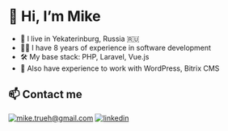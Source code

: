 # 👋 Hi, I’m Mike

- 📍 I live in Yekaterinburg, Russia 🇷🇺
- 👨‍💻 I have 8 years of experience in software development
- 🛠 My base stack: PHP, Laravel, Vue.js
- 🥴 Also have experience to work with WordPress, Bitrix CMS

## 📫 Contact me

[![mike.trueh@gmail.com](https://img.shields.io/badge/mike.trueh@gmail.com%20-%23E62B1E.svg?&style=for-the-badge&logo=mail.ru&logoColor=white)](mailto:mike.trueh@gmail.com)
[![linkedin](https://img.shields.io/badge/linkedin%20-%230077B5.svg?&style=for-the-badge&logo=linkedin&logoColor=white)](https://www.linkedin.com/in/mike-kr/)